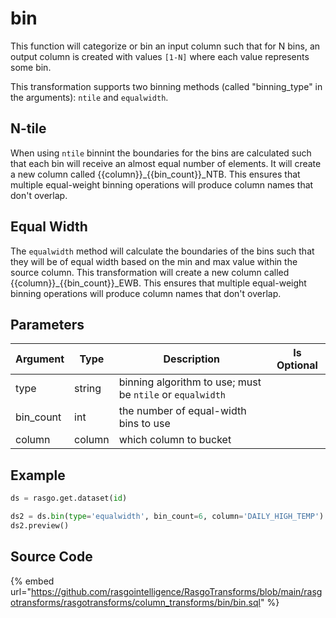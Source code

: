 

# bin

This function will categorize or bin an input column such that for N bins, an output column is created with values `[1-N]` where each value represents some bin.

This transformation supports two binning methods (called "binning_type" in the arguments): `ntile` and `equalwidth`.

## N-tile
When using `ntile` binnint the boundaries for the bins are calculated such that each bin will receive an almost equal number of elements. It will create a new column called {{column}}_{{bin_count}}_NTB. This ensures that multiple equal-weight binning operations will produce column names that don't overlap.

## Equal Width
The `equalwidth` method will calculate the boundaries of the bins such that they will be of equal width based on the min and max value within the source column. This transformation will create a new column called {{column}}_{{bin_count}}_EWB. This ensures that multiple equal-weight binning operations will produce column names that don't overlap.


## Parameters

| Argument  |  Type  |                        Description                        | Is Optional |
| --------- | ------ | --------------------------------------------------------- | ----------- |
| type      | string | binning algorithm to use; must be `ntile` or `equalwidth` |             |
| bin_count | int    | the number of equal-width bins to use                     |             |
| column    | column | which column to bucket                                    |             |


## Example

```python
ds = rasgo.get.dataset(id)

ds2 = ds.bin(type='equalwidth', bin_count=6, column='DAILY_HIGH_TEMP')
ds2.preview()

```

## Source Code

{% embed url="https://github.com/rasgointelligence/RasgoTransforms/blob/main/rasgotransforms/rasgotransforms/column_transforms/bin/bin.sql" %}


